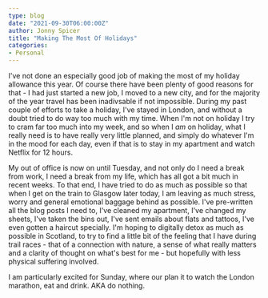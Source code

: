 ```yaml
---
type: blog
date: "2021-09-30T06:00:00Z"
author: Jonny Spicer
title: "Making The Most Of Holidays"
categories:
- Personal
---
```

I've not done an especially good job of making the most of my holiday allowance this year. Of course there have been plenty of good reasons for that - I had just started a new job, I moved to a new city, and for the majority of the year travel has been inadivsable if not
impossible. During my past couple of efforts to take a holiday, I've stayed in London, and without a doubt tried to do way too much with my time. When I'm not on holiday I try to cram far too much into my week, and so when I *am* on holiday, what I really need is to have
really very little planned, and simply do whatever I'm in the mood for each day, even if that is to stay in my apartment and watch Netflix for 12 hours.

My out of office is now on until Tuesday, and not only do I need a break from work, I need a break from my life, which has all got a bit much in recent weeks. To that end, I have tried to do as much as possible so that when I get on the train to Glasgow later today, I am
leaving as much stress, worry and general emotional baggage behind as possible. I've pre-written all the blog posts I need to, I've cleaned my apartment, I've changed my sheets, I've taken the bins out, I've sent emails about flats and tattoos, I've even gotten a haircut
specially. I'm hoping to digitally detox as much as possible in Scotland, to try to find a little bit of the feeling that I have during trail races - that of a connection with nature, a sense of what really matters and a clarity of thought on what's best for me - but
hopefully with less physical suffering involved.

I am particularly excited for Sunday, where our plan it to watch the London marathon, eat and drink. AKA do nothing.
